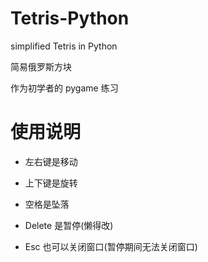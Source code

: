 # Tetris-Python
simplified Tetris in Python

简易俄罗斯方块

作为初学者的 pygame 练习

# 使用说明

- 左右键是移动

- 上下键是旋转

- 空格是坠落

- Delete 是暂停(懒得改)

- Esc 也可以关闭窗口(暂停期间无法关闭窗口)

